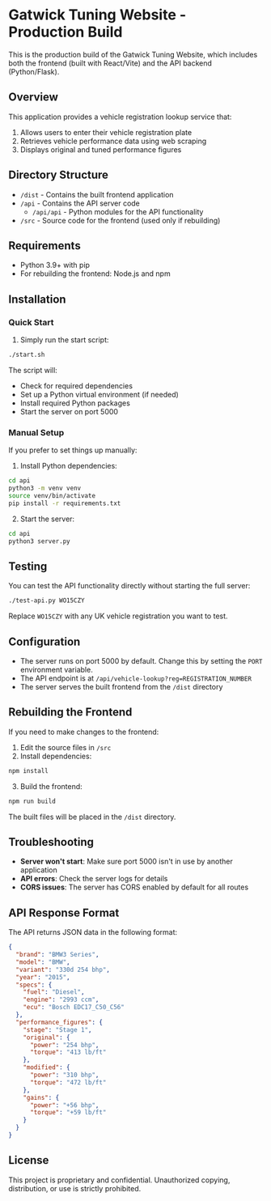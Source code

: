 # Gatwick Tuning Website - Production Build

This is the production build of the Gatwick Tuning Website, which includes both the frontend (built with React/Vite) and the API backend (Python/Flask).

## Overview

This application provides a vehicle registration lookup service that:
1. Allows users to enter their vehicle registration plate
2. Retrieves vehicle performance data using web scraping
3. Displays original and tuned performance figures

## Directory Structure

- `/dist` - Contains the built frontend application
- `/api` - Contains the API server code
  - `/api/api` - Python modules for the API functionality
- `/src` - Source code for the frontend (used only if rebuilding)

## Requirements

- Python 3.9+ with pip
- For rebuilding the frontend: Node.js and npm

## Installation

### Quick Start

1. Simply run the start script:

```bash
./start.sh
```

The script will:
- Check for required dependencies
- Set up a Python virtual environment (if needed)
- Install required Python packages
- Start the server on port 5000

### Manual Setup

If you prefer to set things up manually:

1. Install Python dependencies:

```bash
cd api
python3 -m venv venv
source venv/bin/activate
pip install -r requirements.txt
```

2. Start the server:

```bash
cd api
python3 server.py
```

## Testing

You can test the API functionality directly without starting the full server:

```bash
./test-api.py WO15CZY
```

Replace `WO15CZY` with any UK vehicle registration you want to test.

## Configuration

- The server runs on port 5000 by default. Change this by setting the `PORT` environment variable.
- The API endpoint is at `/api/vehicle-lookup?reg=REGISTRATION_NUMBER`
- The server serves the built frontend from the `/dist` directory

## Rebuilding the Frontend

If you need to make changes to the frontend:

1. Edit the source files in `/src`
2. Install dependencies:

```bash
npm install
```

3. Build the frontend:

```bash
npm run build
```

The built files will be placed in the `/dist` directory.

## Troubleshooting

- **Server won't start**: Make sure port 5000 isn't in use by another application
- **API errors**: Check the server logs for details
- **CORS issues**: The server has CORS enabled by default for all routes

## API Response Format

The API returns JSON data in the following format:

```json
{
  "brand": "BMW3 Series",
  "model": "BMW",
  "variant": "330d 254 bhp",
  "year": "2015",
  "specs": {
    "fuel": "Diesel",
    "engine": "2993 ccm",
    "ecu": "Bosch EDC17_C50_C56"
  },
  "performance_figures": {
    "stage": "Stage 1",
    "original": {
      "power": "254 bhp",
      "torque": "413 lb/ft"
    },
    "modified": {
      "power": "310 bhp",
      "torque": "472 lb/ft"
    },
    "gains": {
      "power": "+56 bhp",
      "torque": "+59 lb/ft"
    }
  }
}
```

## License

This project is proprietary and confidential. Unauthorized copying, distribution, or use is strictly prohibited.
